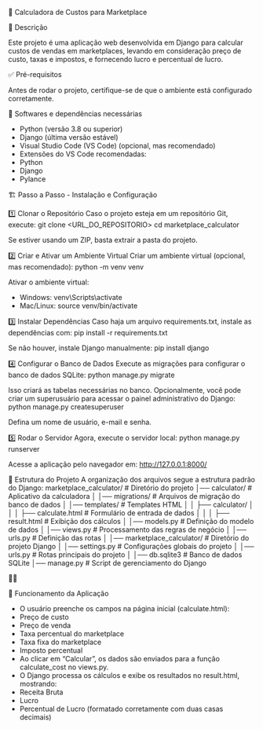 📖 Calculadora de Custos para Marketplace

📌 Descrição

Este projeto é uma aplicação web desenvolvida em Django para calcular custos de vendas em marketplaces, levando em consideração preço de custo, taxas e impostos, e fornecendo lucro e percentual de lucro.

✅ Pré-requisitos

Antes de rodar o projeto, certifique-se de que o ambiente está configurado corretamente.

🔹 Softwares e dependências necessárias
- Python (versão 3.8 ou superior)
- Django (última versão estável)
- Visual Studio Code (VS Code) (opcional, mas recomendado)  
- Extensões do VS Code recomendadas:
- Python
- Django
- Pylance

🏗 Passo a Passo - Instalação e Configuração

1️⃣ Clonar o Repositório
Caso o projeto esteja em um repositório Git, execute:
git clone <URL_DO_REPOSITORIO>
cd marketplace_calculator


Se estiver usando um ZIP, basta extrair a pasta do projeto.

2️⃣ Criar e Ativar um Ambiente Virtual
Criar um ambiente virtual (opcional, mas recomendado):
python -m venv venv


Ativar o ambiente virtual:
- Windows:
venv\Scripts\activate
- Mac/Linux:
source venv/bin/activate



3️⃣ Instalar Dependências
Caso haja um arquivo requirements.txt, instale as dependências com:
pip install -r requirements.txt


Se não houver, instale Django manualmente:
pip install django



4️⃣ Configurar o Banco de Dados
Execute as migrações para configurar o banco de dados SQLite:
python manage.py migrate


Isso criará as tabelas necessárias no banco.
Opcionalmente, você pode criar um superusuário para acessar o painel administrativo do Django:
python manage.py createsuperuser


Defina um nome de usuário, e-mail e senha.

5️⃣ Rodar o Servidor
Agora, execute o servidor local:
python manage.py runserver


Acesse a aplicação pelo navegador em:
http://127.0.0.1:8000/



🔗 Estrutura do Projeto
A organização dos arquivos segue a estrutura padrão do Django:
marketplace_calculator/  # Diretório do projeto
│── calculator/           # Aplicativo da calculadora
│   │── migrations/       # Arquivos de migração do banco de dados
│   │── templates/        # Templates HTML
│   │   ├── calculator/
│   │   │   ├── calculate.html  # Formulário de entrada de dados
│   │   │   ├── result.html     # Exibição dos cálculos
│   │── models.py         # Definição do modelo de dados
│   │── views.py          # Processamento das regras de negócio
│   │── urls.py           # Definição das rotas
│
│── marketplace_calculator/  # Diretório do projeto Django
│   │── settings.py       # Configurações globais do projeto
│   │── urls.py           # Rotas principais do projeto
│
│── db.sqlite3            # Banco de dados SQLite
│── manage.py             # Script de gerenciamento do Django



📜 Funcionamento da Aplicação
- O usuário preenche os campos na página inicial (calculate.html):
- Preço de custo
- Preço de venda
- Taxa percentual do marketplace
- Taxa fixa do marketplace
- Imposto percentual
- Ao clicar em “Calcular”, os dados são enviados para a função calculate_cost no views.py.
- O Django processa os cálculos e exibe os resultados no result.html, mostrando:
- Receita Bruta
- Lucro
- Percentual de Lucro (formatado corretamente com duas casas decimais)
